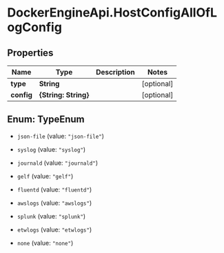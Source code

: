 # DockerEngineApi.HostConfigAllOfLogConfig

## Properties

Name | Type | Description | Notes
------------ | ------------- | ------------- | -------------
**type** | **String** |  | [optional] 
**config** | **{String: String}** |  | [optional] 



## Enum: TypeEnum


* `json-file` (value: `"json-file"`)

* `syslog` (value: `"syslog"`)

* `journald` (value: `"journald"`)

* `gelf` (value: `"gelf"`)

* `fluentd` (value: `"fluentd"`)

* `awslogs` (value: `"awslogs"`)

* `splunk` (value: `"splunk"`)

* `etwlogs` (value: `"etwlogs"`)

* `none` (value: `"none"`)




